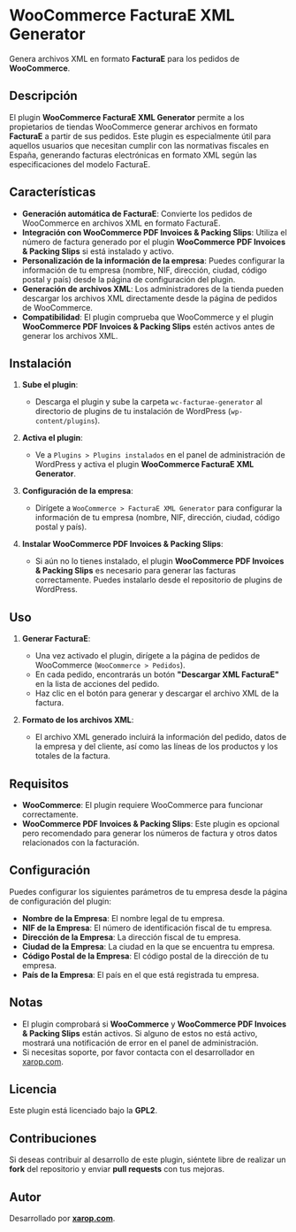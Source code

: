 # WooCommerce FacturaE XML Generator

Genera archivos XML en formato **FacturaE** para los pedidos de **WooCommerce**.

## Descripción

El plugin **WooCommerce FacturaE XML Generator** permite a los propietarios de tiendas WooCommerce generar archivos en formato **FacturaE** a partir de sus pedidos. Este plugin es especialmente útil para aquellos usuarios que necesitan cumplir con las normativas fiscales en España, generando facturas electrónicas en formato XML según las especificaciones del modelo FacturaE.

## Características

- **Generación automática de FacturaE**: Convierte los pedidos de WooCommerce en archivos XML en formato FacturaE.
- **Integración con WooCommerce PDF Invoices & Packing Slips**: Utiliza el número de factura generado por el plugin **WooCommerce PDF Invoices & Packing Slips** si está instalado y activo.
- **Personalización de la información de la empresa**: Puedes configurar la información de tu empresa (nombre, NIF, dirección, ciudad, código postal y país) desde la página de configuración del plugin.
- **Generación de archivos XML**: Los administradores de la tienda pueden descargar los archivos XML directamente desde la página de pedidos de WooCommerce.
- **Compatibilidad**: El plugin comprueba que WooCommerce y el plugin **WooCommerce PDF Invoices & Packing Slips** estén activos antes de generar los archivos XML.

## Instalación

1. **Sube el plugin**:
   - Descarga el plugin y sube la carpeta `wc-facturae-generator` al directorio de plugins de tu instalación de WordPress (`wp-content/plugins`).
   
2. **Activa el plugin**:
   - Ve a `Plugins > Plugins instalados` en el panel de administración de WordPress y activa el plugin **WooCommerce FacturaE XML Generator**.

3. **Configuración de la empresa**:
   - Dirígete a `WooCommerce > FacturaE XML Generator` para configurar la información de tu empresa (nombre, NIF, dirección, ciudad, código postal y país).

4. **Instalar WooCommerce PDF Invoices & Packing Slips**:
   - Si aún no lo tienes instalado, el plugin **WooCommerce PDF Invoices & Packing Slips** es necesario para generar las facturas correctamente. Puedes instalarlo desde el repositorio de plugins de WordPress.

## Uso

1. **Generar FacturaE**:
   - Una vez activado el plugin, dirígete a la página de pedidos de WooCommerce (`WooCommerce > Pedidos`).
   - En cada pedido, encontrarás un botón **"Descargar XML FacturaE"** en la lista de acciones del pedido.
   - Haz clic en el botón para generar y descargar el archivo XML de la factura.

2. **Formato de los archivos XML**:
   - El archivo XML generado incluirá la información del pedido, datos de la empresa y del cliente, así como las líneas de los productos y los totales de la factura.

## Requisitos

- **WooCommerce**: El plugin requiere WooCommerce para funcionar correctamente.
- **WooCommerce PDF Invoices & Packing Slips**: Este plugin es opcional pero recomendado para generar los números de factura y otros datos relacionados con la facturación.

## Configuración

Puedes configurar los siguientes parámetros de tu empresa desde la página de configuración del plugin:

- **Nombre de la Empresa**: El nombre legal de tu empresa.
- **NIF de la Empresa**: El número de identificación fiscal de tu empresa.
- **Dirección de la Empresa**: La dirección fiscal de tu empresa.
- **Ciudad de la Empresa**: La ciudad en la que se encuentra tu empresa.
- **Código Postal de la Empresa**: El código postal de la dirección de tu empresa.
- **País de la Empresa**: El país en el que está registrada tu empresa.

## Notas

- El plugin comprobará si **WooCommerce** y **WooCommerce PDF Invoices & Packing Slips** están activos. Si alguno de estos no está activo, mostrará una notificación de error en el panel de administración.
- Si necesitas soporte, por favor contacta con el desarrollador en [xarop.com](https://xarop.com/suport/).

## Licencia

Este plugin está licenciado bajo la **GPL2**.

## Contribuciones

Si deseas contribuir al desarrollo de este plugin, siéntete libre de realizar un **fork** del repositorio y enviar **pull requests** con tus mejoras.

## Autor

Desarrollado por [**xarop.com**](https://github.com/xarop).
